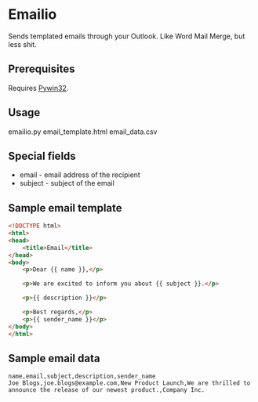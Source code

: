 # Emailio

Sends templated emails through your Outlook. Like Word Mail Merge, but less shit.

## Prerequisites

Requires [Pywin32](https://pypi.org/project/pywin32/).

## Usage

emailio.py email_template.html email_data.csv

## Special fields

* email - email address of the recipient
* subject - subject of the email

## Sample email template

```html
<!DOCTYPE html>
<html>
<head>
    <title>Email</title>
</head>
<body>
    <p>Dear {{ name }},</p>

    <p>We are excited to inform you about {{ subject }}.</p>

    <p>{{ description }}</p>

    <p>Best regards,</p>
    <p>{{ sender_name }}</p>
</body>
</html>
```
## Sample email data

```csv
name,email,subject,description,sender_name
Joe Blogs,joe.blogs@example.com,New Product Launch,We are thrilled to announce the release of our newest product.,Company Inc.
```
